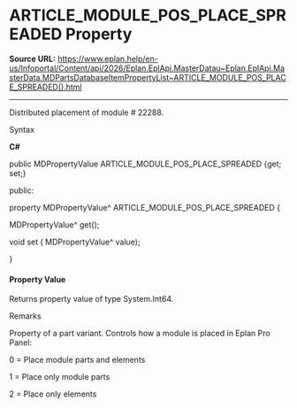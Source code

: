 # ARTICLE_MODULE_POS_PLACE_SPREADED Property

**Source URL:** https://www.eplan.help/en-us/Infoportal/Content/api/2026/Eplan.EplApi.MasterDatau~Eplan.EplApi.MasterData.MDPartsDatabaseItemPropertyList~ARTICLE_MODULE_POS_PLACE_SPREADED().html

---

Distributed placement of module # 22288.

Syntax

**C#**



public MDPropertyValue ARTICLE_MODULE_POS_PLACE_SPREADED {get; set;}

public:

property MDPropertyValue^ ARTICLE_MODULE_POS_PLACE_SPREADED {

   MDPropertyValue^ get();

   void set (    MDPropertyValue^ value);

}


#### Property Value

Returns property value of type System.Int64.

Remarks

Property of a part variant. Controls how a module is placed in Eplan Pro Panel:

0 = Place module parts and elements

1 = Place only module parts

2 = Place only elements

